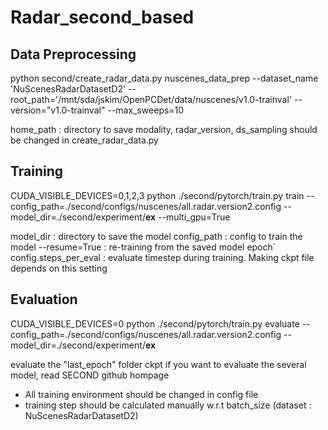# Radar_second_based


## Data Preprocessing
python second/create_radar_data.py nuscenes_data_prep --dataset_name 'NuScenesRadarDatasetD2' --root_path='/mnt/sda/jskim/OpenPCDet/data/nuscenes/v1.0-trainval' --version="v1.0-trainval" --max_sweeps=10

home_path : directory to save
modality, radar_version, ds_sampling should be changed in create_radar_data.py


## Training
CUDA_VISIBLE_DEVICES=0,1,2,3 python ./second/pytorch/train.py train --config_path=./second/configs/nuscenes/all.radar.version2.config --model_dir=./second/experiment/__ex__ --multi_gpu=True

model_dir : directory to save the model
config_path : config to train the model
--resume=True : re-training from the saved model epoch`
config.steps_per_eval : evaluate timestep during training.
			Making ckpt file depends on this setting


## Evaluation
CUDA_VISIBLE_DEVICES=0 python ./second/pytorch/train.py evaluate --config_path=./second/configs/nuscenes/all.radar.version2.config --model_dir=./second/experiment/__ex__

evaluate the "last_epoch" folder ckpt
if you want to evaluate the several model, read SECOND github hompage

* All training environment should be changed in config file
* training step should be calculated manually w.r.t batch_size
  (dataset : NuScenesRadarDatasetD2)







